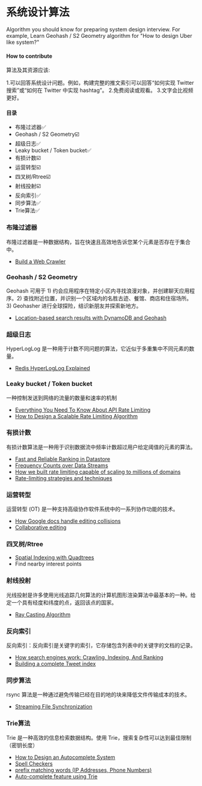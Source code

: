 # 系统设计算法

Algorithm you should know for preparing system design interview. For example, Learn Geohash / S2 Geometry algorithm for "How to design Uber like system?"


#### How to contribute
算法及其资源应该:

1.可以回答系统设计问题。例如，构建完整的推文索引可以回答“如何实现 Twitter 搜索”或“如何在 Twitter 中实现 hashtag”。
2.免费阅读或观看。
3.文字会比视频更好。


#### 目录

- 布隆过滤器✅
- Geohash / S2 Geometry☑️
- 超级日志✅
- Leaky bucket / Token bucket✅
- 有损计数☑️
- 运营转型☑️
- 四叉树/Rtree☑️
- 射线投射☑️
- 反向索引✅
- 同步算法✅
- Trie算法✅

### 布隆过滤器
布隆过滤器是一种数据结构，旨在快速且高效地告诉您某个元素是否存在于集合中。

- [Build a Web Crawler](http://blog.gainlo.co/index.php/2016/06/29/build-web-crawler/)


### Geohash / S2 Geometry
Geohash 可用于 1) 约会应用程序在特定小区内寻找浪漫对象，并创建聊天应用程序。2) 查找附近位置，并识别一个区域内的名胜古迹、餐馆、商店和住宿场所。3) Geohasher 进行全球探险，结识新朋友并探索新地方。

- [Location-based search results with DynamoDB and Geohash](https://read.acloud.guru/location-based-search-results-with-dynamodb-and-geohash-267727e5d54f)

### 超级日志
HyperLogLog 是一种用于计数不同问题的算法，它近似于多重集中不同元素的数量。

- [Redis HyperLogLog Explained](https://www.youtube.com/watch?v=MunL8nnwscQ)

### Leaky bucket / Token bucket
一种控制发送到网络的流量的数量和速率的机制

- [Everything You Need To Know About API Rate Limiting](https://nordicapis.com/everything-you-need-to-know-about-api-rate-limiting/)
- [How to Design a Scalable Rate Limiting Algorithm](https://konghq.com/blog/how-to-design-a-scalable-rate-limiting-algorithm/)

### 有损计数
有损计数算法是一种用于识别数据流中频率计数超过用户给定阈值的元素的算法。

- [Fast and Reliable Ranking in Datastore](https://cloud.google.com/datastore/docs/articles/fast-and-reliable-ranking-in-datastore)
- [Frequency Counts over Data Streams](https://www.cse.ust.hk/vldb2002/VLDB2002-proceedings/slides/S10P03slides.pdf)
- [How we built rate limiting capable of scaling to millions of domains](https://blog.cloudflare.com/counting-things-a-lot-of-different-things/)
- [Rate-limiting strategies and techniques](https://cloud.google.com/solutions/rate-limiting-strategies-techniques)

### 运营转型
运营转型 (OT) 是一种支持高级协作软件系统中的一系列协作功能的技术。

- [How Google docs handle editing collisions](https://stackoverflow.com/a/36366174)
- [Collaborative editing](https://www3.ntu.edu.sg/home/czsun/projects/otfaq/#_Toc321146127)

### 四叉树/Rtree
- [Spatial Indexing with Quadtrees](https://medium.com/@waleoyediran/spatial-indexing-with-quadtrees-b998ae49336)
- Find nearby interest points

### 射线投射
光线投射是许多使用光线追踪几何算法的计算机图形渲染算法中最基本的一种。给定一个具有经度和纬度的点，返回该点的国家。

- [Ray Casting Algorithm](http://philliplemons.com/posts/ray-casting-algorithm)

### 反向索引
反向索引：反向索引是关键字的索引，它存储包含列表中的关键字的文档的记录。

- [How search engines work: Crawling, Indexing, And Ranking](https://moz.com/beginners-guide-to-seo/how-search-engines-operate)
- [Building a complete Tweet index](https://blog.twitter.com/engineering/en_us/a/2014/building-a-complete-tweet-index.html)

### 同步算法
rsync 算法是一种通过避免传输已经在目的地的块来降低文件传输成本的技术。

- [Streaming File Synchronization](https://dropbox.tech/infrastructure/streaming-file-synchronization)

### Trie算法
Trie 是一种高效的信息检索数据结构。使用 Trie，搜索复杂性可以达到最佳限制（密钥长度）

- [How to Design an Autocomplete System](https://dzone.com/articles/how-to-design-a-autocomplete-system)
- [Spell Checkers](https://stackoverflow.com/questions/21366631/how-do-i-use-a-trie-for-spell-checking)
- [prefix matching words (IP Addresses, Phone Numbers)](https://www.geeksforgeeks.org/longest-common-prefix-using-trie/)
- [Auto-complete feature using Trie](https://www.geeksforgeeks.org/auto-complete-feature-using-trie/)

